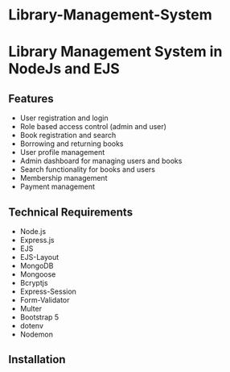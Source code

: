 # Library-Management-System
Library Management System in NodeJs and EJS
=====================================
## Features
- User registration and login
- Role based access control (admin and user)
- Book registration and search
- Borrowing and returning books
- User profile management
- Admin dashboard for managing users and books
- Search functionality for books and users
- Membership management
- Payment management

## Technical Requirements
- Node.js
- Express.js
- EJS
- EJS-Layout
- MongoDB
- Mongoose
- Bcryptjs
- Express-Session
- Form-Validator
- Multer
- Bootstrap 5
- dotenv
- Nodemon

## Installation
